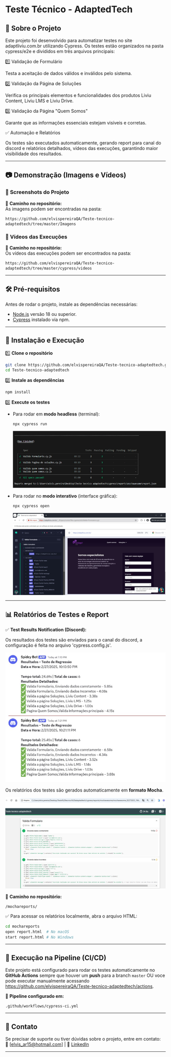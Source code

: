 # **Teste Técnico - AdaptedTech**  

## 📌 Sobre o Projeto  
Este projeto foi desenvolvido para automatizar testes no site adaptliviu.com.br utilizando Cypress. Os testes estão organizados na pasta cypress/e2e e divididos em três arquivos principais:

1️⃣ Validação de Formulário

Testa a aceitação de dados válidos e inválidos pelo sistema.

2️⃣ Validação da Página de Soluções

Verifica os principais elementos e funcionalidades dos produtos Liviu Content, Liviu LMS e Liviu Drive.

3️⃣ Validação da Página "Quem Somos"

Garante que as informações essenciais estejam visíveis e corretas.

✅ Automação e Relatórios

Os testes são executados automaticamente, gerando report para canal do discord e relatórios detalhados, vídeos das execuções, garantindo maior visibilidade dos resultados.  

---

## 📷 **Demonstração (Imagens e Vídeos)**  

### 📸 **Screenshots do Projeto**  

📂 **Caminho no repositório:**  
As imagens podem ser encontradas na pasta:  
```
https://github.com/elvispereiraQA/Teste-tecnico-adaptedtech/tree/master/Imagens
```

### 🎥 **Vídeos das Execuções**  

📂 **Caminho no repositório:**  
Os vídeos das execuções podem ser encontrados na pasta:  
```
https://github.com/elvispereiraQA/Teste-tecnico-adaptedtech/tree/master/cypress/videos
```

---

## 🛠 **Pré-requisitos**  
Antes de rodar o projeto, instale as dependências necessárias:  
- [Node.js](https://nodejs.org/) versão 18 ou superior.  
- [Cypress](https://www.cypress.io/) instalado via npm.  

---

## 🚀 **Instalação e Execução**  

1️⃣ **Clone o repositório**  
```bash
git clone https://github.com/elvispereiraQA/Teste-tecnico-adaptedtech.git
cd Teste-tecnico-adaptedtech
```

2️⃣ **Instale as dependências**  
```bash
npm install
```

3️⃣ **Execute os testes**  
- Para rodar em **modo headless** (terminal):  
  ```bash
  npx cypress run
  ```
  ![Cypress modo headless](https://github.com/elvispereiraQA/Teste-tecnico-adaptedtech/blob/master/Imagens/Cypress%20modo%20headless.jpg?raw=true)

- Para rodar no **modo interativo** (interface gráfica):  
  ```bash
  npx cypress open
  ```
  ![Cypress com interface](https://github.com/elvispereiraQA/Teste-tecnico-adaptedtech/blob/master/Imagens/Cypress%20com%20interface.jpg?raw=true)

---

## 📊 **Relatórios de Testes e Report**  

✅  **Test Results Notification (Discord):**  

 Os resultados dos testes são enviados para o canal do discord, a configuração é feita no arquivo 'cypress.config.js'.

   ![Resultado webhook discord](https://github.com/elvispereiraQA/Teste-tecnico-adaptedtech/blob/master/Imagens/Resultado%20webhook%20discord.jpg?raw=true)


 Os  relatórios dos testes são gerados automaticamente em **formato Mocha**.  

   ![Relatorio simples Mocha](https://github.com/elvispereiraQA/Teste-tecnico-adaptedtech/blob/master/Imagens/Relatorio%20simples%20Mocha.jpg?raw=true)


📂 **Caminho no repositório:**  
```
/mochareports/
```

✅ Para acessar os relatórios localmente, abra o arquivo HTML:  
```bash
cd mochareports
open report.html  # No macOS
start report.html # No Windows
```

---

## 🔄 **Execução na Pipeline (CI/CD)**  

Este projeto está configurado para rodar os testes automaticamente no **GitHub Actions** sempre que houver um **push** para a branch `master` OU voce pode executar manualmente acessando https://github.com/elvispereiraQA/Teste-tecnico-adaptedtech/actions.  

📂 **Pipeline configurado em:**  
```
.github/workflows/cypress-ci.yml
```


---

## 📩 **Contato**  
Se precisar de suporte ou tiver dúvidas sobre o projeto, entre em contato:  
📧 [elvis_ar15@hotmail.com] | 🔗 [LinkedIn](https://linkedin.com/in/elvispereira)  

---
